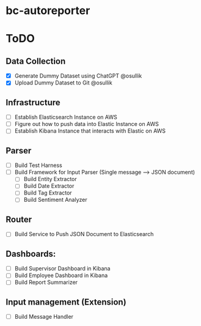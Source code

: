 # bc-autoreporter

# ToDO

## Data Collection
- [X] Generate Dummy Dataset using ChatGPT @osullik
- [X] Upload Dummy Dataset to Git @osullik

## Infrastructure
- [ ] Establish Elasticsearch Instance on AWS
- [ ] Figure out how to push data into Elastic Instance on AWS
- [ ] Establish Kibana Instance that interacts with Elastic on AWS

## Parser
- [ ] Build Test Harness
- [ ] Build Framework for Input Parser (Single message --> JSON document)
  - [ ] Build Entity Extractor
  - [ ] Build Date Extractor
  - [ ] Build Tag Extractor
  - [ ] Build Sentiment Analyzer
  
## Router
- [ ] Build Service to Push JSON Document to Elasticsearch

## Dashboards:
- [ ] Build Supervisor Dashboard in Kibana
- [ ] Build Employee Dashboard in Kibana
- [ ] Build Report Summarizer

## Input management (Extension)
- [ ] Build Message Handler
  
